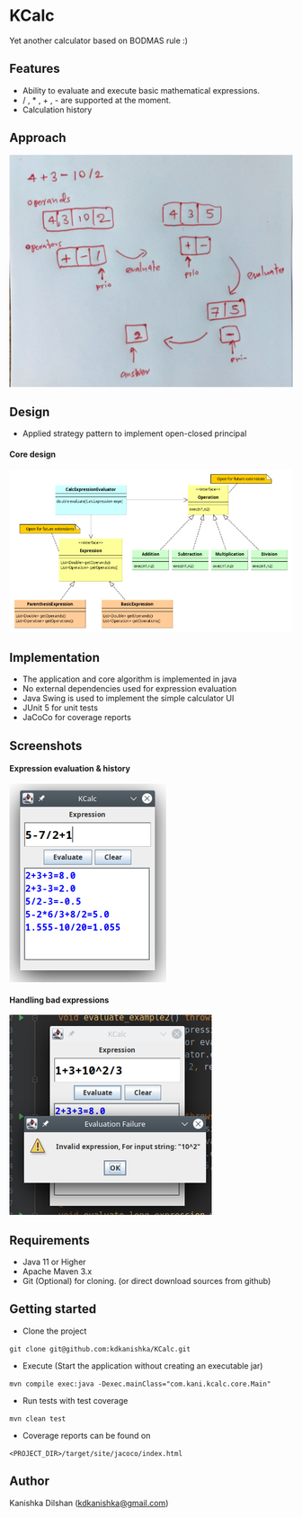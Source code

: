 # KCalc
Yet another calculator based on BODMAS rule :)

## Features
- Ability to evaluate and execute basic mathematical expressions.
- / ,  * , + , - are supported at the moment.
- Calculation history

## Approach
![Aproac](https://raw.githubusercontent.com/kdkanishka/KCalc/master/docs/images/1633417868332.jpg)

## Design
- Applied strategy pattern to implement open-closed principal

#### Core design
![Core Design](https://raw.githubusercontent.com/kdkanishka/KCalc/master/docs/images/kcalc.png)


## Implementation
- The application and core algorithm is implemented in java
- No external dependencies used for expression evaluation
- Java Swing is used to implement the simple calculator UI
- JUnit 5 for unit tests
- JaCoCo for coverage reports

## Screenshots
#### Expression evaluation & history
![screenshot 1](https://raw.githubusercontent.com/kdkanishka/KCalc/master/docs/images/Screenshot_20211005_115355.png)

#### Handling bad expressions
![screenshot 2](https://raw.githubusercontent.com/kdkanishka/KCalc/master/docs/images/Screenshot_20211005_115603.png)
## Requirements
- Java 11 or Higher
- Apache Maven 3.x
- Git (Optional) for cloning. (or direct download sources from github)

## Getting started
- Clone the project

`git clone git@github.com:kdkanishka/KCalc.git`

- Execute (Start the application without creating an executable jar)

`mvn compile exec:java -Dexec.mainClass="com.kani.kcalc.core.Main"`

- Run tests with test coverage

`mvn clean test`

- Coverage reports can be found on

`<PROJECT_DIR>/target/site/jacoco/index.html`

## Author
Kanishka Dilshan (kdkanishka@gmail.com)
